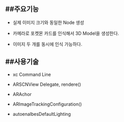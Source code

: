 ##주요기능
--------
* 실제 이미지 크기와 동일한 Node 생성

* 카메라로 포켓몬 카드를 인식해서 3D Model을 생성한다.

* 이미지 두 개를 동시에 인식 가능하다.

##사용기술
-------
* xc Command Line

* ARSCNView Delegate, rendere()

* ARAchor

* ARImageTrackingConfiguration()

* autoenalbesDefaultLighting
